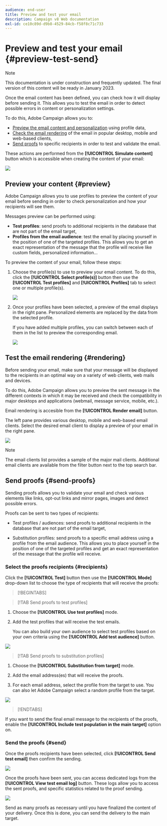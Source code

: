 ```yaml
---
audience: end-user
title: Preview and test your email
description: Campaign v8 Web documentation
exl-id: ce10c89d-d9b8-4529-84cb-f58f8c71c733
---
```

# Preview and test your email {#preview-test-send}

>[!NOTE]
>
>This documentation is under construction and frequently updated. The final version of this content will be ready in January 2023.

Once the email content has been defined, you can check how it will display before sending it. This allows you to test the email in order to detect possible errors in content or personalization settings.

To do this, Adobe Campaign allows you to:

* [Preview the email content and personalization](#preview) using profile data,
* [Check the email rendering](#rendering) of the email in popular desktop, mobile and web-based clients,
* [Send proofs](#send-proofs) to specific recipients in order to test and validate the email.

These actions are performed from the **[!UICONTROL Simulate content]** button which is accessible when creating the content of your email:

![](assets/simulate.png)

## Preview your content {#preview}

Adobe Campaign allows you to use profiles to preview the content of your email before sending in order to check personalization and how your recipients will see them.

Messages preview can be performed using:

* **Test profiles**: send proofs to additional recipients in the database that are not part of the email target,
* **Profiles from the email audience**: test the email by placing yourself in the position of one of the targeted profiles. This allows you to get an exact representation of the message that the profile will receive like custom fields, personalized information...

To preview the content of your email, follow these steps:

1. Choose the profile(s) to use to preview your email content. To do this, click the **[!UICONTROL Select profile(s)]** button then use the **[!UICONTROL Test profiles]** and **[!UICONTROL Profiles]** tab to select one or multiple profile(s). 

    ![](assets/preview-profile.png)

1. Once your profiles have been selected, a preview of the email displays in the right pane. Personalized elements are replaced by the data from the selected profile.

    If you have added multiple profiles, you can switch between each of them in the list to preview the corresponding email.

    ![](assets/preview.png)

## Test the email rendering {#rendering}

Before sending your email, make sure that your message will be displayed to the recipients in an optimal way on a variety of web clients, web mails and devices.

To do this, Adobe Campaign allows you to preview the sent message in the different contexts in which it may be received and check the compatibility in major desktops and applications (webmail, message 
service, mobile, etc.).

Email rendering is accesible from the **[!UICONTROL Render email]** button.

The left pane provides various desktop, mobile and web-based email clients. Select the desired email client to display a preview of your email in the right pane. 

![](assets/render-context.png)

>[!NOTE]
>
>The email clients list provides a sample of the major mail clients. Additional email clients are available from the filter button next to the top search bar.

## Send proofs {#send-proofs}

Sending proofs allows you to validate your email and check various elements like links, opt-out links and mirror pages, images and detect possible errors.

Proofs can be sent to two types of recipients:

* Test profiles / audiences: send proofs to additional recipients in the database that are not part of the email target,

* Substitution profiles: send proofs to a specific email address using a profile from the email audience. This allows you to place yourself in the position of one of the targeted profiles and get an exact representation of the message that the profile will receive.

### Select the proofs recipients {#recipients}

Click the **[!UICONTROL Test]** button then use the **[!UICONTROL Mode]** drop-down list to choose the type of recipients that will receive the proofs:

>[!BEGINTABS]

>[!TAB Send proofs to test profiles]

1. Choose the **[!UICONTROL Use test profiles]** mode.

1. Add the test profiles that will receive the test emails.

    You can also build your own audience to select test profiles based on your own criteria using the **[!UICONTROL Add test audience]** button.

![](assets/test-profiles-audience.png)

>[!TAB Send proofs to substitution profiles]

1. Choose the **[!UICONTROL Substitution from target]** mode.

1. Add the email address(es) that will receive the proofs.

1. For each email address, select the profile from the target to use. You can also let Adobe Campaign select a random profile from the target.

![](assets/substitution.png)

>[!ENDTABS]

If you want to send the final email message to the recipients of the proofs, enable the **[!UICONTROL Include test population in the main target]** option on.

### Send the proofs {#send}

Once the proofs recipients have been selected, click **[!UICONTROL Send test email]** then confirm the sending.

![](assets/send-proof.png)

Once the proofs have been sent, you can access dedicated logs from the **[!UICONTROL View test email log]** button. These logs allow you to access the sent proofs, and specific statistics related to the proof sending.

![](assets/proof-log.png)

Send as many proofs as necessary until you have finalized the content of your delivery. Once this is done, you can send the delivery to the main target.
